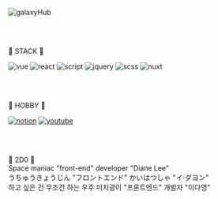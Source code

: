 ![galaxyHub](https://user-images.githubusercontent.com/70118192/212963639-be3b71aa-c6b5-4873-bce6-a96f423836b7.png "galaxyHub")

<br><br>

🦋 STACK 🦋 <br>

![vue](https://user-images.githubusercontent.com/70118192/212962917-bcc2ca4d-d0b1-4fcf-bd31-0c2cf1a9cc27.png "vue") ![react](https://user-images.githubusercontent.com/70118192/212962937-1efb037e-35f4-47cd-8d9a-cce0f320bf7e.png "react") ![script](https://user-images.githubusercontent.com/70118192/212963014-0141d9cf-41f2-4bd1-963c-e258b1c2b9bd.png "script") ![jquery](https://user-images.githubusercontent.com/70118192/212963040-9f7701ae-cc4e-4668-9df0-3a28c4c870f2.png "jquey") ![scss](https://user-images.githubusercontent.com/70118192/212963076-13e696c7-ef92-48f4-9add-7efa76e4a576.png "scss") ![nuxt](https://user-images.githubusercontent.com/70118192/212963089-184125ae-a80c-4b99-b445-a4837972ae1c.png "nuxt")

<br><br>

🧸 HOBBY 🧸 <br>

[![notion](https://user-images.githubusercontent.com/70118192/212963784-866667c3-41e9-4322-b90b-7b1791c01efc.png "notion")](https://boiling-icicle-2ea.notion.site/2d969ad7cd9c419f96fda86be9ada6d9?v=f4dc9425636248bc9cdf2927b27c6f43) [![youtube](https://user-images.githubusercontent.com/70118192/212963853-781da8e7-932a-4567-b427-03fd2e4ba1f5.png "youtube")](https://www.youtube.com/watch?v=p8FEGUlfgR0)

<br><br>

🤖 2D0 🤖 <br>
Space maniac "front-end" developer "Diane Lee" <br>
うちゅうきょうじん "フロントエンド" かいはつしゃ "イ·ダヨン"<br>
하고 싶은 건 무조건 하는 우주 미치광이 "프론트엔드" 개발자 "이다영"



 
